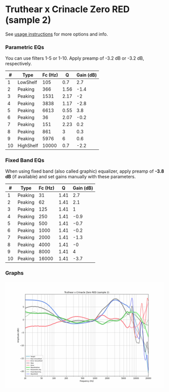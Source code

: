 # Truthear x Crinacle Zero RED (sample 2)
See [usage instructions](https://github.com/jaakkopasanen/AutoEq#usage) for more options and info.

### Parametric EQs
You can use filters 1-5 or 1-10. Apply preamp of -3.2 dB or -3.2 dB, respectively.

|   # | Type      |   Fc (Hz) |    Q |   Gain (dB) |
|-----|-----------|-----------|------|-------------|
|   1 | LowShelf  |       105 | 0.7  |         2.7 |
|   2 | Peaking   |       366 | 1.56 |        -1.4 |
|   3 | Peaking   |      1531 | 2.17 |        -2   |
|   4 | Peaking   |      3838 | 1.17 |        -2.8 |
|   5 | Peaking   |      6613 | 0.55 |         3.8 |
|   6 | Peaking   |        36 | 2.07 |        -0.2 |
|   7 | Peaking   |       151 | 2.23 |         0.2 |
|   8 | Peaking   |       861 | 3    |         0.3 |
|   9 | Peaking   |      5976 | 6    |         0.6 |
|  10 | HighShelf |     10000 | 0.7  |        -2.2 |

### Fixed Band EQs
When using fixed band (also called graphic) equalizer, apply preamp of **-3.8 dB** (if available) and set gains manually with these parameters.

|   # | Type    |   Fc (Hz) |    Q |   Gain (dB) |
|-----|---------|-----------|------|-------------|
|   1 | Peaking |        31 | 1.41 |         2.7 |
|   2 | Peaking |        62 | 1.41 |         2.1 |
|   3 | Peaking |       125 | 1.41 |         1   |
|   4 | Peaking |       250 | 1.41 |        -0.9 |
|   5 | Peaking |       500 | 1.41 |        -0.7 |
|   6 | Peaking |      1000 | 1.41 |        -0.2 |
|   7 | Peaking |      2000 | 1.41 |        -1.3 |
|   8 | Peaking |      4000 | 1.41 |        -0   |
|   9 | Peaking |      8000 | 1.41 |         4   |
|  10 | Peaking |     16000 | 1.41 |        -3.7 |

### Graphs
![](./Truthear%20x%20Crinacle%20Zero%20RED%20(sample%202).png)
